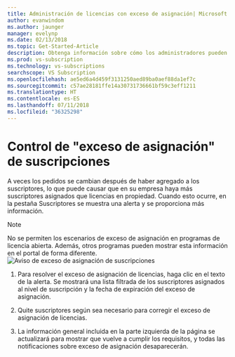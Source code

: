 ```yaml
---
title: Administración de licencias con exceso de asignación| Microsoft Docs
author: evanwindom
ms.author: jaunger
manager: evelynp
ms.date: 02/13/2018
ms.topic: Get-Started-Article
description: Obtenga información sobre cómo los administradores pueden resolver el exceso de asignación de suscripciones
ms.prod: vs-subscription
ms.technology: vs-subscriptions
searchscope: VS Subscription
ms.openlocfilehash: ae5ed6a4d459f3131250aed89ba0aef88da1ef7c
ms.sourcegitcommit: c57ae28181ffe14a30731736661bf59c3eff1211
ms.translationtype: HT
ms.contentlocale: es-ES
ms.lasthandoff: 07/11/2018
ms.locfileid: "36325298"
---
```

# <a name="handling-over-claimed-subscriptions"></a>Control de "exceso de asignación" de suscripciones

A veces los pedidos se cambian después de haber agregado a los suscriptores, lo que puede causar que en su empresa haya más suscriptores asignados que licencias en propiedad. Cuando esto ocurre, en la pestaña Suscriptores se muestra una alerta y se proporciona más información. 

> [!NOTE] 
> No se permiten los escenarios de exceso de asignación en programas de licencia abierta.  Además, otros programas pueden mostrar esta información en el portal de forma diferente. 
![Aviso de exceso de asignación de suscripciones](_img\over-claimed\over-claimed-alert.png)


1.  Para resolver el exceso de asignación de licencias, haga clic en el texto de la alerta. Se mostrará una lista filtrada de los suscriptores asignados al nivel de suscripción y la fecha de expiración del exceso de asignación. 

2.  Quite suscriptores según sea necesario para corregir el exceso de asignación de licencias. 

3.  La información general incluida en la parte izquierda de la página se actualizará para mostrar que vuelve a cumplir los requisitos, y todas las notificaciones sobre exceso de asignación desaparecerán. 

